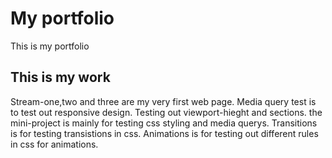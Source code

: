 # My portfolio
This is my portfolio

## This is my work
Stream-one,two and three are my very first web page. Media query test is to test out responsive design. Testing out viewport-hieght and sections. the mini-project is mainly for testing css styling and media querys. Transitions is for testing transistions in css. Animations is for testing out different rules in css for animations.
